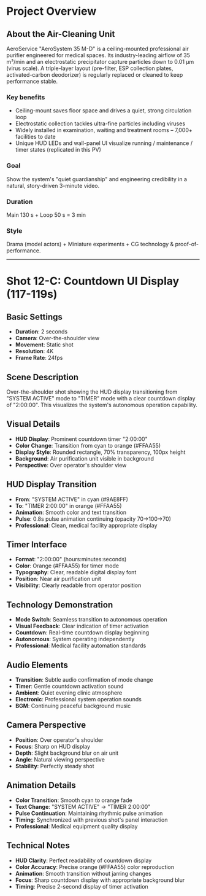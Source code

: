 # Project Overview

## About the Air-Cleaning Unit
AeroService "AeroSystem 35 M-D" is a ceiling-mounted professional air purifier engineered for medical spaces.
Its industry-leading airflow of 35 m³/min and an electrostatic precipitator capture particles down to 0.01 µm (virus scale). A triple-layer layout (pre-filter, ESP collection plates, activated-carbon deodorizer) is regularly replaced or cleaned to keep performance stable.

### Key benefits
- Ceiling-mount saves floor space and drives a quiet, strong circulation loop
- Electrostatic collection tackles ultra-fine particles including viruses
- Widely installed in examination, waiting and treatment rooms – 7,000+ facilities to date
- Unique HUD LEDs and wall-panel UI visualize running / maintenance / timer states (replicated in this PV)

### Goal
Show the system's "quiet guardianship" and engineering credibility in a natural, story-driven 3-minute video.

### Duration
Main 130 s + Loop 50 s = 3 min

### Style
Drama (model actors) + Miniature experiments + CG technology & proof-of-performance.

---

# Shot 12-C: Countdown UI Display (117-119s)

## Basic Settings
- **Duration**: 2 seconds
- **Camera**: Over-the-shoulder view
- **Movement**: Static shot
- **Resolution**: 4K
- **Frame Rate**: 24fps

## Scene Description
Over-the-shoulder shot showing the HUD display transitioning from "SYSTEM ACTIVE" mode to "TIMER" mode with a clear countdown display of "2:00:00". This visualizes the system's autonomous operation capability.

## Visual Details
- **HUD Display**: Prominent countdown timer "2:00:00"
- **Color Change**: Transition from cyan to orange (#FFAA55)
- **Display Style**: Rounded rectangle, 70% transparency, 100px height
- **Background**: Air purification unit visible in background
- **Perspective**: Over operator's shoulder view

## HUD Display Transition
- **From**: "SYSTEM ACTIVE" in cyan (#9AE8FF)
- **To**: "TIMER 2:00:00" in orange (#FFAA55)
- **Animation**: Smooth color and text transition
- **Pulse**: 0.8s pulse animation continuing (opacity 70→100→70)
- **Professional**: Clean, medical facility appropriate display

## Timer Interface
- **Format**: "2:00:00" (hours:minutes:seconds)
- **Color**: Orange (#FFAA55) for timer mode
- **Typography**: Clear, readable digital display font
- **Position**: Near air purification unit
- **Visibility**: Clearly readable from operator position

## Technology Demonstration
- **Mode Switch**: Seamless transition to autonomous operation
- **Visual Feedback**: Clear indication of timer activation
- **Countdown**: Real-time countdown display beginning
- **Autonomous**: System operating independently
- **Professional**: Medical facility automation standards

## Audio Elements
- **Transition**: Subtle audio confirmation of mode change
- **Timer**: Gentle countdown activation sound
- **Ambient**: Quiet evening clinic atmosphere
- **Electronic**: Professional system operation sounds
- **BGM**: Continuing peaceful background music

## Camera Perspective
- **Position**: Over operator's shoulder
- **Focus**: Sharp on HUD display
- **Depth**: Slight background blur on air unit
- **Angle**: Natural viewing perspective
- **Stability**: Perfectly steady shot

## Animation Details
- **Color Transition**: Smooth cyan to orange fade
- **Text Change**: "SYSTEM ACTIVE" → "TIMER 2:00:00"
- **Pulse Continuation**: Maintaining rhythmic pulse animation
- **Timing**: Synchronized with previous shot's panel interaction
- **Professional**: Medical equipment quality display

## Technical Notes
- **HUD Clarity**: Perfect readability of countdown display
- **Color Accuracy**: Precise orange (#FFAA55) color reproduction
- **Animation**: Smooth transition without jarring changes
- **Focus**: Sharp countdown display with appropriate background blur
- **Timing**: Precise 2-second display of timer activation 